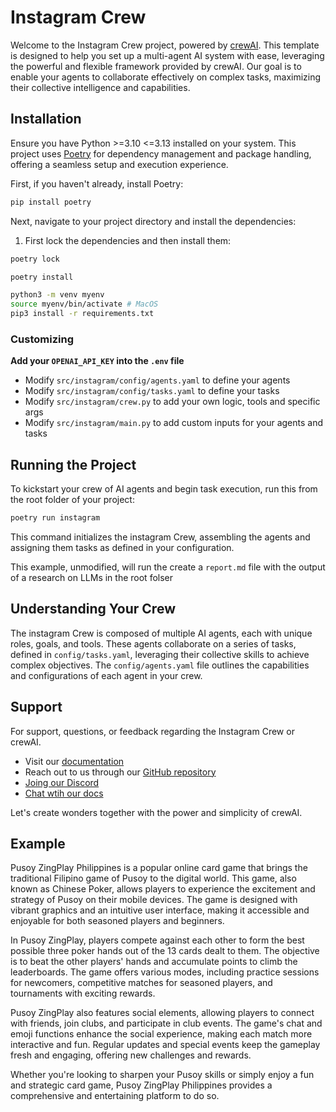 # Instagram Crew

Welcome to the Instagram Crew project, powered by [crewAI](https://crewai.com). This template is designed to help you set up a multi-agent AI system with ease, leveraging the powerful and flexible framework provided by crewAI. Our goal is to enable your agents to collaborate effectively on complex tasks, maximizing their collective intelligence and capabilities.

## Installation

Ensure you have Python >=3.10 <=3.13 installed on your system. This project uses [Poetry](https://python-poetry.org/) for dependency management and package handling, offering a seamless setup and execution experience.

First, if you haven't already, install Poetry:

```bash
pip install poetry
```

Next, navigate to your project directory and install the dependencies:

1. First lock the dependencies and then install them:

```bash
poetry lock
```

```bash
poetry install
```

```bash
python3 -m venv myenv
source myenv/bin/activate # MacOS
pip3 install -r requirements.txt
```

### Customizing

**Add your `OPENAI_API_KEY` into the `.env` file**

- Modify `src/instagram/config/agents.yaml` to define your agents
- Modify `src/instagram/config/tasks.yaml` to define your tasks
- Modify `src/instagram/crew.py` to add your own logic, tools and specific args
- Modify `src/instagram/main.py` to add custom inputs for your agents and tasks

## Running the Project

To kickstart your crew of AI agents and begin task execution, run this from the root folder of your project:

```bash
poetry run instagram
```

This command initializes the instagram Crew, assembling the agents and assigning them tasks as defined in your configuration.

This example, unmodified, will run the create a `report.md` file with the output of a research on LLMs in the root folser

## Understanding Your Crew

The instagram Crew is composed of multiple AI agents, each with unique roles, goals, and tools. These agents collaborate on a series of tasks, defined in `config/tasks.yaml`, leveraging their collective skills to achieve complex objectives. The `config/agents.yaml` file outlines the capabilities and configurations of each agent in your crew.

## Support

For support, questions, or feedback regarding the Instagram Crew or crewAI.

- Visit our [documentation](https://docs.crewai.com)
- Reach out to us through our [GitHub repository](https://github.com/joaomdmoura/crewai)
- [Joing our Discord](https://discord.com/invite/X4JWnZnxPb)
- [Chat wtih our docs](https://chatg.pt/DWjSBZn)

Let's create wonders together with the power and simplicity of crewAI.

## Example

Pusoy ZingPlay Philippines is a popular online card game that brings the traditional Filipino game of Pusoy to the digital world. This game, also known as Chinese Poker, allows players to experience the excitement and strategy of Pusoy on their mobile devices. The game is designed with vibrant graphics and an intuitive user interface, making it accessible and enjoyable for both seasoned players and beginners.

In Pusoy ZingPlay, players compete against each other to form the best possible three poker hands out of the 13 cards dealt to them. The objective is to beat the other players' hands and accumulate points to climb the leaderboards. The game offers various modes, including practice sessions for newcomers, competitive matches for seasoned players, and tournaments with exciting rewards.

Pusoy ZingPlay also features social elements, allowing players to connect with friends, join clubs, and participate in club events. The game's chat and emoji functions enhance the social experience, making each match more interactive and fun. Regular updates and special events keep the gameplay fresh and engaging, offering new challenges and rewards.

Whether you're looking to sharpen your Pusoy skills or simply enjoy a fun and strategic card game, Pusoy ZingPlay Philippines provides a comprehensive and entertaining platform to do so.
